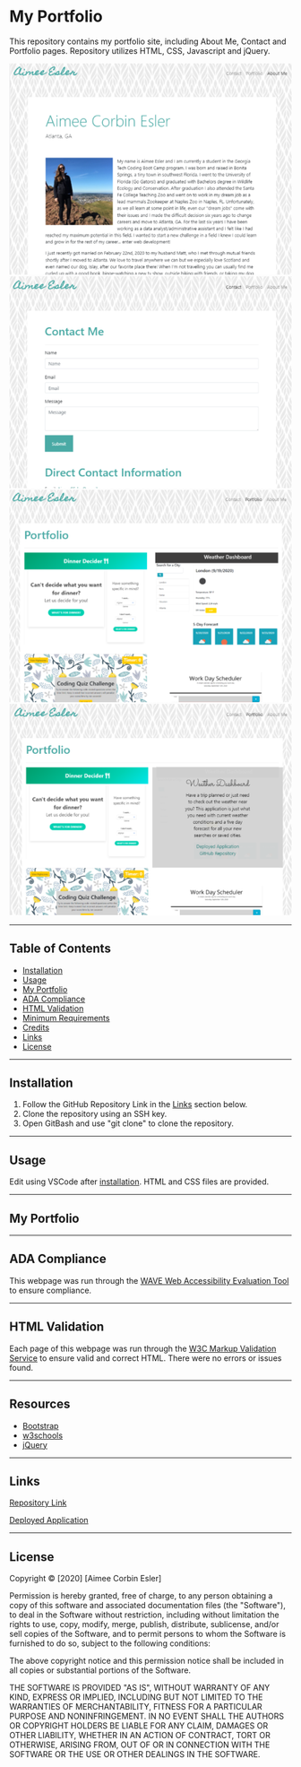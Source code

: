 # My Portfolio
This repository contains my portfolio site, including About Me, Contact and Portfolio pages. Repository utilizes HTML, CSS, Javascript and jQuery.

![About Me](assets/readme_images/about-me.PNG)
![Contact](assets/readme_images/contact.PNG)
![Portfolio](assets/readme_images/portfolio.PNG)
![Portfolio Hover](assets/readme_images/portfolio-hover.PNG)

-----

## Table of Contents
* [Installation](#installation)
* [Usage](#Usage)
* [My Portfolio](#my-portfolio)
* [ADA Compliance](#ada-compliance)
* [HTML Validation](#html-validation)
* [Minimum Requirements](#minimum-requirements)
* [Credits](#credits)
* [Links](#Links)
* [License](#license)

-----

## Installation
1. Follow the GitHub Repository Link in the [Links](#Links) section below.
1. Clone the repository using an SSH key.
1. Open GitBash and use "git clone" to clone the repository.

-----

## Usage
Edit using VSCode after [installation](#installation). HTML and CSS files are provided.

-----

## My Portfolio



-----

## ADA Compliance
This webpage was run through the [WAVE Web Accessibility Evaluation Tool](https://wave.webaim.org/) to ensure compliance.

-----

## HTML Validation
Each page of this webpage was run through the [W3C Markup Validation Service](https://validator.w3.org/) to ensure valid and correct HTML. There were no errors or issues found.

-----

## Resources

* [Bootstrap](https://getbootstrap.com/)
* [w3schools](https://www.w3schools.com)
* [jQuery]()

-----

## Links
[Repository Link](https://github.com/aimeecesler/portfolio-v2)

[Deployed Application](https://aimeecesler.github.io/portfolio-v2/)

-----

## License
Copyright &copy; [2020] [Aimee Corbin Esler]

Permission is hereby granted, free of charge, to any person obtaining a copy
of this software and associated documentation files (the "Software"), to deal
in the Software without restriction, including without limitation the rights
to use, copy, modify, merge, publish, distribute, sublicense, and/or sell
copies of the Software, and to permit persons to whom the Software is
furnished to do so, subject to the following conditions:

The above copyright notice and this permission notice shall be included in all
copies or substantial portions of the Software.

THE SOFTWARE IS PROVIDED "AS IS", WITHOUT WARRANTY OF ANY KIND, EXPRESS OR
IMPLIED, INCLUDING BUT NOT LIMITED TO THE WARRANTIES OF MERCHANTABILITY,
FITNESS FOR A PARTICULAR PURPOSE AND NONINFRINGEMENT. IN NO EVENT SHALL THE
AUTHORS OR COPYRIGHT HOLDERS BE LIABLE FOR ANY CLAIM, DAMAGES OR OTHER
LIABILITY, WHETHER IN AN ACTION OF CONTRACT, TORT OR OTHERWISE, ARISING FROM,
OUT OF OR IN CONNECTION WITH THE SOFTWARE OR THE USE OR OTHER DEALINGS IN THE
SOFTWARE.